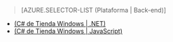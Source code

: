 ﻿> [AZURE.SELECTOR-LIST (Plataforma | Back-end)]
- [(C# de Tienda Windows | .NET)](../articles/mobile-services-dotnet-backend-windows-store-dotnet-aad-rbac.md)
- [(C# de Tienda Windows | JavaScript)](../articles/mobile-services-javascript-backend-windows-store-dotnet-aad-rbac.md)

<!--HONumber=49-->